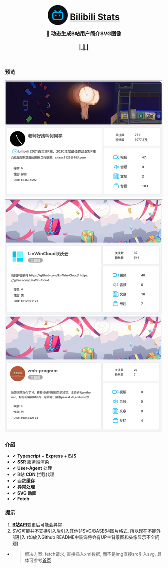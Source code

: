 <div align="center"> 

# [<img src="public/favicon.png" alt="" width="64" height="64" style="transform: translateY(16px)">](https://stats.deeptrain.net) [Bilibili Stats](https://stats.deeptrain.net)

### 🍇 动态生成B站用户简介SVG图像

### [| 👀 |](https://stats.deeptrain.net)
<br>
</div>

### 预览
![何同学](/screenshot/he.png)
![Linwin](/screenshot/linwin.png)
![zmh](/screenshot/zmh.png)

### 介绍
- ✔ **Typescript** + **Express** + **EJS**
- ✔ **SSR** 服务端渲染
- ✔ **User-Agent** 处理
- ✔ B站 **CDN** 拦截代理
- ✔ 函数**缓存**
- ✔ **异常处理**
- ✔ **SVG 动画**
- ✔ **Fetch**

### 提示
1. [**B站API**](/http)变更后可能会异常
2. SVG可能并不支持引入后引入其他非SVG/BASE64图片格式, 所以现在不能外部引入 (如放入Github README中装饰将会有UP主背景图和头像显示不全问题)
 - > 解决方案: fetch请求, 直接插入xml数据, 而不是img直接src引入svg, 具体可参考[首页](/public/index.html)